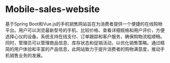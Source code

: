 # Mobile-sales-website
基于Spring Boot和Vue.js的手机销售网站旨在为消费者提供一个便捷的在线购物平台。用户可以浏览最新型号的手机、比较价格、查看详细规格和用户评价，方便选择心仪的设备。系统支持在线支付、订单跟踪和客户服务，确保购物流程顺畅。同时，管理员可以管理商品信息、库存状态和促销活动，以优化销售策略。通过精简的用户体验和丰富的产品信息，此网站致力于提升消费者的购物满意度，推动手机销售业务的发展。
